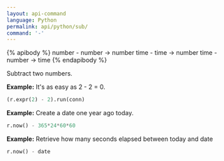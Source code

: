 ```yaml
---
layout: api-command 
language: Python
permalink: api/python/sub/
command: '-'
---
```


{% apibody %}
number - number → number
time - time → number
time - number → time
{% endapibody %}

Subtract two numbers.

__Example:__ It's as easy as 2 - 2 = 0.

```py
(r.expr(2) - 2).run(conn)
```


__Example:__ Create a date one year ago today.

```py
r.now() - 365*24*60*60
```


__Example:__ Retrieve how many seconds elapsed between today and date

```py
r.now() - date
```

